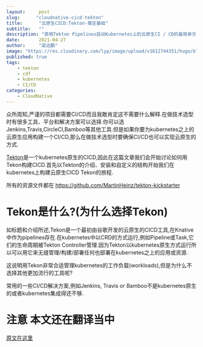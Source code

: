 ```yaml
---
layout:     post 
slug:      "cloudnative-cicd-tekton"
title:      "云原生CICD:Tekton-尊定基础"
subtitle:   ""
description: "使用Tekton Pipelines启动Kubernetes上的云原生CI / CD的最简单方法…"
date:       2021-04-27
author:     "梁远鹏"
image: "https://res.cloudinary.com/lyp/image/upload/v1612744351/hugo/blog.github.io/pexels-bruno-cervera-6032877.jpg"
published: true
tags:
    - tekton
    - cdf
    - kubernetes
    - CI/CD
categories: 
    - CloudNative
---    
```


众所周知,严谨的项目都需要CI/CD而且我敢肯定这不需要什么解释.在做技术选型时有很多工具、平台和解决方案可以选择.你可以选Jenkins,Travis,CircleCI,Bamboo等其他工具.但是如果你要为kubernetes之上的云原生应用构建一个CI/CD,那么在做技术选型时要确保CI/CD也可以实现云原生的方式.  

[Tekton](https://tekton.dev/)是一个kubernetes原生的CICD,因此在这篇文章我们会开始讨论如何用Tekon构建CICD.首先以Tekton的介绍、安装和自定义的结构开始我们在kubernetes上构建云原生CICD Tekon的旅程.  

所有的资源文件都在 https://github.com/MartinHeinz/tekton-kickstarter  


# Tekon是什么?(为什么选择Tekon)  

如标题和介绍所述,Tekon是一个最初由谷歌开发的云原生的CICD工具,在Knative中作为pipelines存在.在kubernetes中以CRD的方式运行,例如Pipeline或Task,它们的生命周期被Tekton Controller管理.因为Tekton以kubernetes原生方式运行所以可以用它来无缝管理/构建/部署任何也部署在kubernetes之上的应用或资源.  

这说明用Tekon非常合适管理kubernetes的工作负载(workloads),但是为什么不选择其他更加流行的工具呢?  

常用的一些CI/CD解决方案,例如Jenkins, Travis or Bamboo不是kubernetes原生的或者kubernetes集成得还不够.

# 注意 本文还在翻译当中  

[原文在这里](https://itnext.io/cloud-native-ci-cd-with-tekton-laying-the-foundation-a377a1b59ac0)
